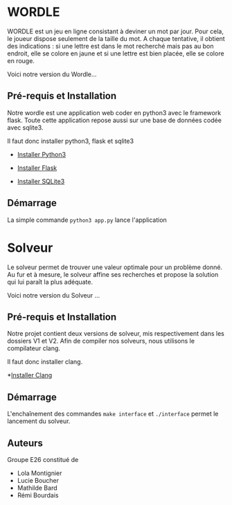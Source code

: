 # WORDLE

WORDLE est un jeu en ligne consistant à deviner un mot par jour. Pour cela, le joueur
dispose seulement de la taille du mot. A chaque tentative, il obtient des indications : si une
lettre est dans le mot recherché mais pas au bon endroit, elle se colore en jaune et si une
lettre est bien placée, elle se colore en rouge.

Voici notre version du Wordle...

## Pré-requis et Installation

Notre wordle est une application web coder en python3 avec le framework flask. Toute cette application repose aussi sur une base de données codée avec sqlite3.

Il faut donc installer python3, flask et sqlite3

* [Installer Python3](https://www.python.org/downloads/)

* [Installer Flask](https://flask.palletsprojects.com/en/2.1.x/installation/)

* [Installer SQLite3](https://www.sqlite.org/download.html)

## Démarrage

La simple commande ``python3 app.py`` lance l'application


# Solveur

Le solveur permet de trouver une valeur optimale pour un problème donné. Au fur et à mesure, le solveur affine ses recherches et propose la solution qui lui paraît la plus adéquate.

Voici notre version du Solveur ...

## Pré-requis et Installation

Notre projet contient deux versions de solveur, mis respectivement dans les dossiers V1 et V2. Afin de compiler nos solveurs, nous utilisons le compilateur clang.

Il faut donc installer clang.

*[Installer Clang](http://clang.org/)

## Démarrage 

L'enchaînement des commandes ``make interface`` et ``./interface`` permet le lancement du solveur.


## Auteurs
Groupe E26 constitué de
 * Lola Montignier
 * Lucie Boucher
 * Mathilde Bard
 * Rémi Bourdais


